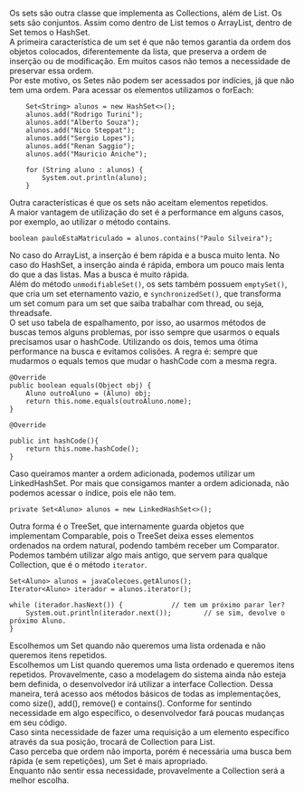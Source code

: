 Os sets são outra classe que implementa as Collections, além de List. Os sets são conjuntos. Assim como dentro de List temos o ArrayList, dentro de Set temos o HashSet.<br>
A primeira característica de um set é que não temos garantia da ordem dos objetos colocados, diferentemente da lista, que preserva a ordem de inserção ou de modificação. Em muitos casos não temos a necessidade de preservar essa ordem.<br>
Por este motivo, os Setes não podem ser acessados por indícies, já que não tem uma ordem. Para acessar os elementos utilizamos o forEach:
```
    Set<String> alunos = new HashSet<>();
    alunos.add("Rodrigo Turini");
    alunos.add("Alberto Souza");
    alunos.add("Nico Steppat");
    alunos.add("Sergio Lopes");
    alunos.add("Renan Saggio");
    alunos.add("Mauricio Aniche");

    for (String aluno : alunos) {
        System.out.println(aluno);
    }
```
Outra características é que os sets não aceitam elementos repetidos.<br>
A maior vantagem de utilização do set é a performance em alguns casos, por exemplo, ao utilizar o método contains.
```
boolean pauloEstaMatriculado = alunos.contains("Paulo Silveira");
```
No caso do ArrayList, a inserção é bem rápida e a busca muito lenta. No caso do HashSet, a inserção ainda é rápida, embora um pouco mais lenta do que a das listas. Mas a busca é muito rápida.<br>
Além do método `unmodifiableSet()`, os sets também possuem `emptySet()`, que cria um set eternamento vazio, e `synchronizedSet()`, que transforma um set comum para um set que saiba trabalhar com thread, ou seja, threadsafe.<br>
O set uso tabela de espalhamento, por isso, ao usarmos métodos de buscas temos alguns problemas, por isso sempre que usarmos o equals precisamos usar o hashCode. Utilizando os dois, temos uma ótima performance na busca e evitamos colisões. A regra é: sempre que mudarmos o equals temos que mudar o hashCode com a mesma regra.
```
@Override
public boolean equals(Object obj) {
    Aluno outroAluno = (Aluno) obj;
    return this.nome.equals(outroAluno.nome);
}

@Override

public int hashCode(){
    return this.nome.hashCode();
}
```
Caso queiramos manter a ordem adicionada, podemos utilizar um LinkedHashSet. Por mais que consigamos manter a ordem adicionada, não podemos acessar o índice, pois ele não tem.
```
private Set<Aluno> alunos = new LinkedHashSet<>();
```
Outra forma é o TreeSet, que internamente guarda objetos que implementam Comparable, pois o TreeSet deixa esses elementos ordenados na ordem natural, podendo também receber um Comparator.
Podemos também utilizar algo mais antigo, que servem para qualque Collection, que é o método `iterator`.
```
Set<Aluno> alunos = javaColecoes.getAlunos();
Iterator<Aluno> iterador = alunos.iterator();

while (iterador.hasNext()) {            // tem um próximo parar ler?
    System.out.println(iterador.next());        // se sim, devolve o próximo Aluno.
}
```
Escolhemos um Set quando não queremos uma lista ordenada e não queremos itens repetidos.<br>
Escolhemos um List quando queremos uma lista ordenado e queremos itens repetidos.
Provavelmente, caso a modelagem do sistema ainda não esteja bem definida, o desenvolvedor irá utilizar a interface Collection. Dessa maneira, terá acesso aos métodos básicos de todas as implementações, como size(), add(), remove() e contains(). Conforme for sentindo necessidade em algo específico, o desenvolvedor fará poucas mudanças em seu código.<br>
Caso sinta necessidade de fazer uma requisição a um elemento específico através da sua posição, trocará de Collection para List.<br>
Caso perceba que ordem não importa, porém é necessária uma busca bem rápida (e sem repetições), um Set é mais apropriado.<br>
Enquanto não sentir essa necessidade, provavelmente a Collection será a melhor escolha.